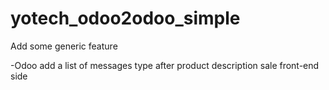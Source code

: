 # yotech_odoo2odoo_simple

Add some generic feature

-Odoo add a list of messages type after product description sale front-end side

